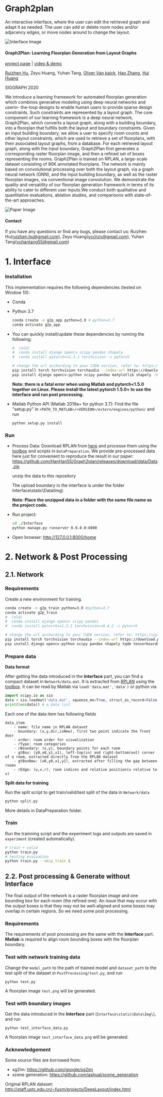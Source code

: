 # Graph2plan
An interactive interface, where the user can edit the retrieved graph and adapt it as needed. The user can add or delete room nodes and/or adjacency edges, or move nodes around to change the layout.

![Interface Image](./Interface/Img/interface.jpg)

#### Graph2Plan: Learning Floorplan Generation from Layout Graphs
[project page](https://vcc.tech/research/2020/Graph2Plan) | [video & demo](https://vcc.tech/file/upload_file//image/research/att202005081043/Graph2Plan.mp4)   

[Ruizhen Hu](http://csse.szu.edu.cn/staff/ruizhenhu/), Zeyu Huang, Yuhan Tang, [Oliver Van kaick](http://people.scs.carleton.ca/~olivervankaick/index.html), [Hao Zhang](http://www.cs.sfu.ca/~haoz/), [Hui Huang](http://vcc.szu.edu.cn/index-2.html)

SIGGRAPH 2020

We introduce a learning framework for automated floorplan generation which combines generative modeling using deep neural networks and userin- the-loop designs to enable human users to provide sparse design constraints. Such constraints are represented by a layout graph. The core component of our learning framework is a deep neural network, Graph2Plan, which converts a layout graph, along with a building boundary, into a floorplan that fulfills both the layout and boundary constraints. Given an input building boundary, we allow a user to specify room counts and other layout constraints, which are used to retrieve a set of floorplans, with their associated layout graphs, from a database. For each retrieved layout graph, along with the input boundary, Graph2Plan first generates a corresponding raster floorplan image, and then a refined set of boxes representing the rooms. Graph2Plan is trained on RPLAN, a large-scale dataset consisting of 80K annotated floorplans. The network is mainly based on convolutional processing over both the layout graph, via a graph neural network (GNN), and the input building boundary, as well as the raster floorplan images, via conventional image convolution. We demonstrate the quality and versatility of our floorplan generation framework in terms of its ability to cater to different user inputs.We conduct both qualitative and quantitative evaluations, ablation studies, and comparisons with state-of-the-art approaches.

![Paper Image](./Interface/Img/paper.png)


#### Contact
If you have any questions or find any bugs, please contact us: Ruizhen Hu(ruizhen.hu@gmail.com), Zeyu Huang(vcchzy@gmail.com), Yuhan Tang(yuhantang55@gmail.com)

# 1. Interface
### Installation
This implementation requires the following dependencies (tested on Window 10):

* Conda

* Python 3.7 

  ```bash
  conda create -n g2p_app python=3.9 # python=3.7
  conda activate g2p_app
	```

* You can quickly install/update these dependencies by running the following:

  ```bash
  #  (old)
  #  conda install django opencv scipy pandas shapely
  #  conda install pytorch==1.3.1 torchvision -c pytorch
  
  # change the url acchording to your CUDA version, refer to: https://pytorch.org/
  pip install torch torchvision torchaudio --index-url https://download.pytorch.org/whl/cu117 -U
  pip install django opencv-python scipy pandas matplotlib shapely -U
  ``` 
  **Note: there is a fatal error when using Matlab and pytorch<1.5.0 together on Linux. Please install the latest pytorch 1.5.0+ to use the interface and run post processing.**
		
* Matlab Python API (Matlab 2019a+ for python 3.7):
  Find the file "setup.py" in `<PATH_TO_MATLAB>/<VERSION>/extern/engines/python/` and run
  
  ```
  python setup.py install
	```


###  Run

* Process Data: Download RPLAN from [here](http://staff.ustc.edu.cn/~fuxm/projects/DeepLayout/index.html) and processe them using the [toolbox](https://github.com/zzilch/RPLAN-Toolbox) and scripts in `DataPreparation`. We provide pre-processed data here just for convenient to reproduce the result in our paper: https://github.com/HanHan55/Graph2plan/releases/download/data/Data.zip

	unzip the data to this repository
	
	The upload boundary in the interface is under the folder Interface\static\Data\Img\
	
	**Note: Place the unzipped data in a folder with the same file name as the project code.**
* Run project:

  ```bash
  cd ./Interface
  python manage.py runserver 0.0.0.0:8000
  ```
		
* Open browser: http://127.0.0.1:8000/home
			
	

# 2. Network & Post Processing
## 2.1. Network
### Requirements

Create a new environment for training.

  ```bash
  conda create -n g2p_train python=3.9 #python=3.7
  conda activate g2p_train
  #  (old)
  #  conda install django opencv scipy pandas
  #  conda install pytorch==1.3.1 torchvision==0.4.2 -c pytorch
  
  # change the url acchording to your CUDA version, refer to: https://pytorch.org/
  pip install torch torchvision torchaudio --index-url https://download.pytorch.org/whl/cu117 -U
  pip install django opencv-python scipy pandas shapely tqdm tensorboardX pytorch-ignite==0.2.1 -U
  ```

### Prepare data

**Data format**

  After getting the data introduced in the **Interface** part, you can find a compact dataset in `Network/data.mat`. It is extracted from [RPLAN](http://staff.ustc.edu.cn/~fuxm/projects/DeepLayout/index.html) using the [toolbox](https://github.com/zzilch/RPLAN-Toolbox).
  It can be read by Matlab via `load('data.mat','data')` or python via

  ```python
  import scipy.io as sio
  data = sio.loadmat('data.mat', squeeze_me=True, struct_as_record=False)['data']
  print(len(data)) # a data list
  ```

  Each one of the data item has following fields

  ```
  data_item
      - name: file name in RPLAN dataset
      - boundary: (x,y,dir,isNew), first two point indicate the front door
      - order: room order for visualization
      - rType: room categories
      - rBoundary: (x,y), boundary points for each room
      - gtBox: (y0,x0,y1,x1), left-top(in) and right-bottom(out) corner of a room, extracted directly from the RPLAN dataset
      - gtBoxNew: (x0,y0,x1,y1), extracted after filling the gap between rooms
      - rEdge: (u,v,r), room indices and relative position(u relative to v)
  ```

**Split data for training**

  Run the split script to get train/valid/test split of the data in `Network/data`

  ```bash
  python split.py
  ```

More details in DataPreparation folder.

### Train

  Run the trainning script and the experiment logs and outputs are saved in `experiment` (created automatically).

  ```bash
  # train + valid
  python train.py
  # testing evaluation
  python train.py --skip_train 1 
  ```

## 2.2. Post processing & Generate without Interface
The final output of the network is a raster floorplan image and one bounding box for each room (the refined one). An issue that may occur with the output boxes is that they may not be well-aligned and some boxes may overlap in certain regions. So we need some post processing.

### Requirements
The requirements of post processing are the same with the **Interface** part. **Matlab** is required to align room bounding boxes with the floorplan boundary.

### Test with network training data

Change the `model_path` to the path of trained model and `dataset_path` to the test split of the dataset in `PostProcessing/test.py`, and run 

```
python test.py
```
A floorplan image `test.png` will be generated.  

### Test with boundary images

Get the data introduced in the **Interface** part (`Interface\static\Data\Img\`), and run

```
python test_interface_data.py
```
A floorplan image `test_interface_data.png` will be generated.  



### Acknowledgement

Some source files are borrowed from:
- sg2im: https://github.com/google/sg2im
- scene generation: https://github.com/ashual/scene_generation

Original RPLAN dataset: http://staff.ustc.edu.cn/~fuxm/projects/DeepLayout/index.html
